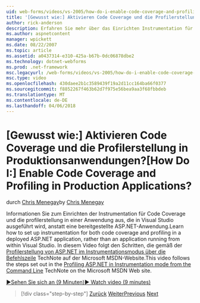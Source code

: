 ```yaml
---
uid: web-forms/videos/vs-2005/how-do-i-enable-code-coverage-and-profiling-in-production-applications
title: '[Gewusst wie:] Aktivieren Code Coverage und die Profilerstellung in Produktionsanwendungen? | Microsoft-Dokumentation'
author: rick-anderson
description: Erfahren Sie mehr über das Einrichten Instrumentation für Code Coverage und die profilerstellung in einer bereitgestellten ASP.NET-Anwendung, anstatt eine Anwendung, die von innerhalb des Vi ausgeführt...
ms.author: aspnetcontent
manager: wpickett
ms.date: 08/22/2007
ms.topic: article
ms.assetid: a0437314-e310-425a-b67b-0dc06878dbe2
ms.technology: dotnet-webforms
ms.prod: .net-framework
msc.legacyurl: /web-forms/videos/vs-2005/how-do-i-enable-code-coverage-and-profiling-in-production-applications
msc.type: video
ms.openlocfilehash: 430daee2b1c3589439f19a2d11cc164ba66f0377
ms.sourcegitcommit: f8852267f463b62d7f975e56bea9aa3f68fbbdeb
ms.translationtype: MT
ms.contentlocale: de-DE
ms.lasthandoff: 04/06/2018
---
```

<a name="how-do-i-enable-code-coverage-and-profiling-in-production-applications"></a><span data-ttu-id="b058c-104">[Gewusst wie:] Aktivieren Code Coverage und die Profilerstellung in Produktionsanwendungen?</span><span class="sxs-lookup"><span data-stu-id="b058c-104">[How Do I:] Enable Code Coverage and Profiling in Production Applications?</span></span>
====================
<span data-ttu-id="b058c-105">durch [Chris Menegay](https://twitter.com/CMenegay)</span><span class="sxs-lookup"><span data-stu-id="b058c-105">by [Chris Menegay](https://twitter.com/CMenegay)</span></span>

<span data-ttu-id="b058c-106">Informationen Sie zum Einrichten der Instrumentation für Code Coverage und die profilerstellung in einer Anwendung aus, die in Visual Studio ausgeführt wird, anstatt eine bereitgestellte ASP.NET-Anwendung.</span><span class="sxs-lookup"><span data-stu-id="b058c-106">Learn how to set up instrumentation for both code coverage and profiling in a deployed ASP.NET application, rather than an application running from within Visual Studio.</span></span> <span data-ttu-id="b058c-107">In diesem Video folgt den Schritten, die gemäß der [Profilerstellung von ASP.NET im Instrumentationsmodus über die Befehlszeile](https://msdn.microsoft.com/teamsystem/aa718860.aspx) TechNote auf der Microsoft MSDN-Website.</span><span class="sxs-lookup"><span data-stu-id="b058c-107">This video follows the steps set out in the [Profiling ASP.NET in Instrumentation mode from the Command Line](https://msdn.microsoft.com/teamsystem/aa718860.aspx) TechNote on the Microsoft MSDN Web site.</span></span>

[<span data-ttu-id="b058c-108">&#9654;Sehen Sie sich an (9 Minuten)</span><span class="sxs-lookup"><span data-stu-id="b058c-108">&#9654; Watch video (9 minutes)</span></span>](https://channel9.msdn.com/Blogs/ASP-NET-Site-Videos/how-do-i-enable-code-coverage-and-profiling-in-production-applications)

> [!div class="step-by-step"]
> <span data-ttu-id="b058c-109">[Zurück](how-do-i-run-unit-tests-against-a-deployed-database.md)
> [Weiter](web-deployment-projects.md)</span><span class="sxs-lookup"><span data-stu-id="b058c-109">[Previous](how-do-i-run-unit-tests-against-a-deployed-database.md)
[Next](web-deployment-projects.md)</span></span>
